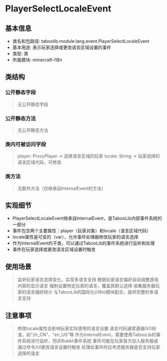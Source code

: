 # PlayerSelectLocaleEvent
## 基本信息
- 类名和包路径: taboolib.module.lang.event.PlayerSelectLocaleEvent
- 基本用途: 表示玩家选择或更改语言区域设置的事件
- 类型: 类
- 所属模块: minecraft-i18n

## 类结构
### 公开静态字段
> 无公开静态字段

### 公开静态方法
> 无公开静态方法

### 类内可被访问字段
> player: ProxyPlayer -> 选择语言区域的玩家
> locale: String -> 玩家选择的语言区域代码，可修改

### 类方法
> 无额外方法（仅继承自InternalEvent的方法）

## 实现细节
- PlayerSelectLocaleEvent继承自InternalEvent，是TabooLib内部事件系统的一部分
- 事件包含两个主要属性：player（玩家对象）和locale（语言区域代码）
- locale属性是可变的（var），允许事件处理器修改玩家的语言选择
- 作为InternalEvent的子类，可以通过TabooLib的事件系统进行监听和处理
- 事件在玩家选择或更改语言区域设置时触发

## 使用场景
> 监听玩家语言选择变化，实现多语言支持
> 根据玩家语言偏好自动调整游戏内容的显示语言
> 强制设置特定玩家的语言，覆盖其默认选择
> 收集服务器玩家的语言偏好统计
> 与TabooLib的国际化(i18n)模块配合，提供完整的多语言支持

## 注意事项
> 修改locale属性会影响玩家实际使用的语言设置
> 语言代码通常遵循ISO标准，如"zh_CN"、"en_US"等
> 作为InternalEvent，需要使用TabooLib的事件系统进行监听，而非Bukkit事件系统
> 事件可能在玩家首次加入服务器或通过命令/UI更改语言设置时触发
> 处理此事件时应考虑服务器是否支持玩家选择的语言


